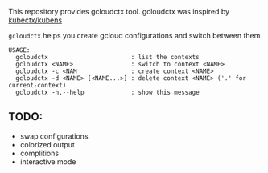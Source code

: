 This repository provides gcloudctx tool. gcloudctx was inspired by [kubectx/kubens](https://github.com/ahmetb/kubectx)

`gcloudctx` helps you create gcloud configurations and switch between them

```
USAGE:
  gcloudctx                       : list the contexts
  gcloudctx <NAME>                : switch to context <NAME>
  gcloudctx -c <NAM               : create context <NAME>
  gcloudctx -d <NAME> [<NAME...>] : delete context <NAME> ('.' for current-context)
  gcloudctx -h,--help             : show this message
```

## TODO:

* swap configurations
* colorized output
* complitions
* interactive mode